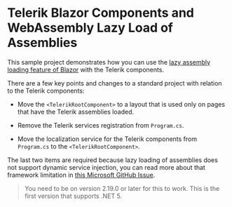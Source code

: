 # Telerik Blazor Components and WebAssembly Lazy Load of Assemblies

This sample project demonstrates how you can use the <a href="https://docs.microsoft.com/en-us/aspnet/core/blazor/webassembly-lazy-load-assemblies?view=aspnetcore-5.0" target="_blank">lazy assembly loading feature of Blazor</a> with the Telerik components.

There are a few key points and changes to a standard project with relation to the Telerik components:

* Move the `<TelerikRootComponent>` to a layout that is used only on pages that have the Telerik assemblies loaded.

* Remove the Telerik services registration from `Program.cs`.

* Move the localization service for the Telerik components from `Program.cs` to the `<TelerikRootComponent>`.

The last two items are required because lazy loading of assemblies does not support dynamic service injection, you can read more about that framework limitation in <a href="https://github.com/dotnet/aspnetcore/issues/27331#issuecomment-718870305" target="_blank">this Microsoft GitHub Issue</a>.

> You need to be on version 2.19.0 or later for this to work. This is the first version that supports .NET 5.
